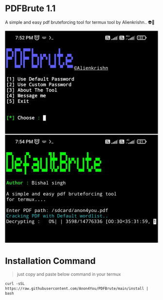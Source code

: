 # PDFBrute 1.1
A simple and easy pdf bruteforcing tool for termux tool by Alienkrishn.. 👽🦚

<img src="Screenshot_2023-02-09-19-52-34-397-edit_com.termux.jpg"/><img src="Screenshot_2023-02-09-19-54-28-554-edit_com.termux.jpg"/>

# Installation Command
> just copy and paste below command in your termux 

```
curl -sSL https://raw.githubusercontent.com/Anon4You/PDFBrute/main/install | bash
```
